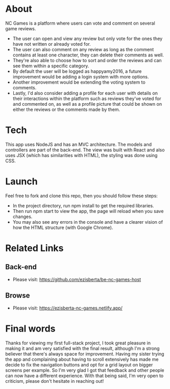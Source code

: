 # About

NC Games is a platform where users can vote and comment on several game reviews.
- The user can open and view any review but only vote for the ones they have not written or already voted for.
- The user can also comment on any review as long as the comment contains at least one character, they can delete their comments as well.
- They're also able to choose how to sort and order the reviews and can see them within a specific category.
- By default the user will be logged as happyamy2016, a future improvement would be adding a login system with more options.
- Another improvement would be extending the voting system to comments.
- Lastly, I'd also consider adding a profile for each user with details on their interactions within the platform such as reviews they've voted for and commented on, as well as a profile picture that could be shown on either the reviews or the comments made by them.

# Tech

This app uses NodeJS and has an MVC architecture. The models and controllers are part of the back-end. The view was built with React and also uses JSX (which has similarities with HTML), the styling was done using CSS.

# Launch

Feel free to fork and clone this repo, then you should follow these steps:

- In the project directory, run npm install to get the required libraries.
- Then run npm start to view the app, the page will reload when you save changes.
- You may also see any errors in the console and have a clearer vision of how the HTML structure (with Google Chrome).

# Related Links

## Back-end

- Please visit: https://github.com/ezisberta/be-nc-games-host

## Browse

- Please visit: https://ezisberta-nc-games.netlify.app/

# Final words

Thanks for viewing my first full-stack project, I took great pleasure in making it and am very satisfied with the final result, although I'm a strong believer that there's always space for improvement. Having my sister trying the app and complaining about having to scroll extensively has made me decide to fix the navigation buttons and opt for a grid layout on bigger screens per example. So I'm very glad I got that feedback and other people can now have a different experience.  With that being said, I'm very open to criticism, please don't hesitate in reaching out! 
